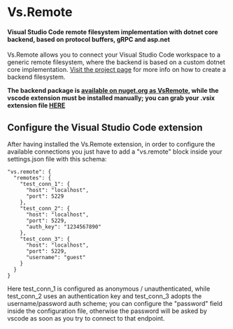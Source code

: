 # Vs.Remote
#### Visual Studio Code remote filesystem implementation with dotnet core backend, based on protocol buffers, gRPC and asp.net

Vs.Remote allows you to connect your Visual Studio Code workspace to a generic remote filesystem, where the backend is based on a custom dotnet core implementation.
[Visit the project page](https://github.com/mattiamerzi/vs.remote) for more info on how to create a backend filesystem.

**The backend package is [available on nuget.org as VsRemote](https://www.nuget.org/packages/VsRemote/), while the vscode extension must be installed manually; you can grab your .vsix extension file [HERE](https://github.com/mattiamerzi/vs.remote/releases/tag/pre-release)**

## Configure the Visual Studio Code extension
After having installed the Vs.Remote extension, in order to configure the available connections you just have to add a "vs.remote" block inside your settings.json file with this schema:

    "vs.remote": {
      "remotes": {
        "test_conn_1": {
          "host": "localhost",
          "port": 5229
        },
        "test_conn_2": {
          "host": "localhost",
          "port": 5229,
          "auth_key": "1234567890"
        },
        "test_conn_3": {
          "host": "localhost",
          "port": 5229,
          "username": "guest"
        }
      }
    }

Here test_conn_1 is configured as anonymous / unauthenticated, while test_conn_2 uses an authentication key and test_conn_3 adopts the username/password auth scheme; you can configure the "password" field inside the configuration file, otherwise the password will be asked by vscode as soon as you try to connect to that endpoint.
